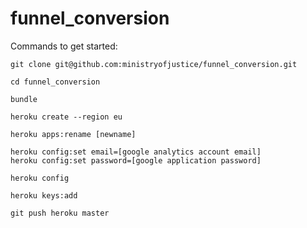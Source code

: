 funnel_conversion
=================

Commands to get started:

    git clone git@github.com:ministryofjustice/funnel_conversion.git

    cd funnel_conversion

    bundle

    heroku create --region eu

    heroku apps:rename [newname]

    heroku config:set email=[google analytics account email]
    heroku config:set password=[google application password]

    heroku config

    heroku keys:add

    git push heroku master


